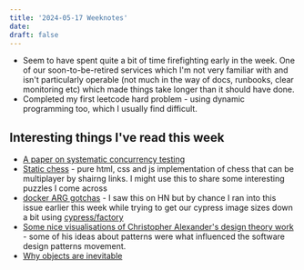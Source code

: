 ```yaml
---
title: '2024-05-17 Weeknotes'
date: 
draft: false
---
```

- Seem to have spent quite a bit of time firefighting early in the week. One of our soon-to-be-retired services which I'm not very familiar with and isn't particularly operable (not much in the way of docs, runbooks, clear monitoring etc) which made things take longer than it should have done.
- Completed my first leetcode hard problem - using dynamic programming too, which I usually find difficult.

## Interesting things I've read this week
- [A paper on systematic concurrency testing](https://www.doc.ic.ac.uk/~afd/homepages/papers/pdfs/PhdTheses/PaulThomson.pdf)
- [Static chess](https://www.val.town/v/maxm/staticChess) - pure html, css and js implementation of chess that can be multiplayer by shairng links. I might use this to share some interesting puzzles I come across
- [docker ARG gotchas](https://qmacro.org/blog/posts/2024/05/13/using-arg-in-a-dockerfile-beware-the-gotcha/) - I saw this on HN but by chance I ran into this issue earlier this week while trying to get our cypress image sizes down a bit using [cypress/factory](https://hub.docker.com/r/cypress/factory/)
- [Some nice visualisations of Christopher Alexander's design theory work](https://camillovisini.com/writing/fifteen-fundamental-properties) - some of his ideas about patterns were what influenced the software design patterns movement.
- [Why objects are inevitable](https://www.cs.cmu.edu/~aldrich/papers/objects-essay.pdf)
